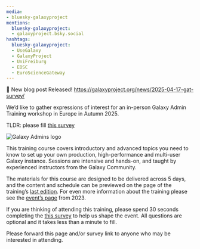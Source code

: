 ```yaml
---
media:
- bluesky-galaxyproject
mentions:
  bluesky-galaxyproject:
  - galaxyproject.bsky.social
hashtags:
  bluesky-galaxyproject:
  - UseGalaxy
  - GalaxyProject
  - UniFreiburg
  - EOSC
  - EuroScienceGateway
---
```

📝 New blog post Released!
https://galaxyproject.org/news/2025-04-17-gat-survey/

We’d like to gather expressions of interest for an in-person Galaxy Admin Training workshop in Europe in Autumn 2025.

TLDR: please fill [this survey](https://docs.google.com/forms/d/e/1FAIpQLSed-4aY8bREeTFyrXyY37nCtw6UioNzPRGBLnFBR8CeXQaVBA/viewform)

![Galaxy Admins logo](https://galaxyproject.org/images/galaxy-logos/GalaxyAdmins.png)

This training course covers introductory and advanced topics you need to know to set up your own production, high-performance and multi-user Galaxy instance. Sessions are intensive and hands-on, and taught by experienced instructors from the Galaxy Community.

The materials for this course are designed to be delivered across 5 days, and the content and schedule can be previewed on the page of the training’s [last edition](https://github.com/orgs/galaxyproject/projects/28/views/1). For even more information about the training please see the [event’s page](https://galaxyproject.org/events/2023-admin-training/) from 2023.

If you are thinking of attending this training, please spend 30 seconds completing the [this survey](https://docs.google.com/forms/d/e/1FAIpQLSed-4aY8bREeTFyrXyY37nCtw6UioNzPRGBLnFBR8CeXQaVBA/viewform) to help us shape the event. All questions are optional and it takes less than a minute to fill.

Please forward this page and/or survey link to anyone who may be interested in attending.